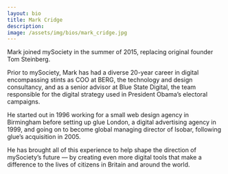 ```yaml
---
layout: bio
title: Mark Cridge
description:
image: /assets/img/bios/mark_cridge.jpg
---
```

Mark joined mySociety in the summer of 2015, replacing original founder Tom Steinberg.

Prior to mySociety, Mark has had a diverse 20-year career in digital encompassing stints as COO at BERG, the technology and design consultancy, and as a senior advisor at Blue State Digital, the team responsible for the digital strategy used in President Obama’s electoral campaigns.

He started out in 1996 working for a small web design agency in Birmingham before setting up glue London, a digital advertising agency in 1999, and going on to become global managing director of Isobar, following glue’s acquisition in 2005.

He has brought all of this experience to help shape the direction of mySociety’s future — by creating even more digital tools that make a difference to the lives of citizens in Britain and around the world.
